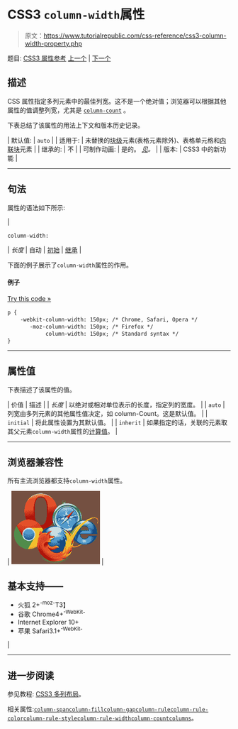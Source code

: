 # CSS3 `column-width`属性

> 原文：<https://www.tutorialrepublic.com/css-reference/css3-column-width-property.php>

题目: [CSS3 属性参考](css3-properties.php) [上一个](css3-column-span-property.php) | [下一个](css3-columns-property.php)

## 描述

CSS 属性指定多列元素中的最佳列宽。这不是一个绝对值；浏览器可以根据其他属性的值调整列宽，尤其是 [`column-count`](css3-column-count-property.php) 。

下表总结了该属性的用法上下文和版本历史记录。

| 默认值: | `auto` |
| 适用于: | 未替换的[块级](../css-tutorial/css-visual-formatting.php#block-level)元素(表格元素除外)、表格单元格和[内联块](../css-tutorial/css-visual-formatting.php#inline-level)元素 |
| 继承的: | 不 |
| 可制作动画: | 是的。 [*见*](css-animatable-properties.php)*。* |
| 版本: | CSS3 中的新功能 |

* * *

## 句法

属性的语法如下所示:

| 

```
column-width: 
```

 | *长度* &#124; 自动 &#124; [初始](../definitions.php#initial) &#124; [继承](../definitions.php#inherit) |

下面的例子展示了`column-width`属性的作用。

#### 例子

[Try this code »](../codelab.php?topic=css3&file=column-width-property "Try this code using online Editor")

```
p {
    -webkit-column-width: 150px; /* Chrome, Safari, Opera */
       -moz-column-width: 150px; /* Firefox */
            column-width: 150px; /* Standard syntax */
}
```

* * *

## 属性值

下表描述了该属性的值。

| 价值 | 描述 |
| *长度* | 以绝对或相对单位表示的长度，指定列的宽度。 |
| `auto` | 列宽由多列元素的其他属性值决定，如 column-Count。这是默认值。 |
| `initial` | 将此属性设置为其默认值。 |
| `inherit` | 如果指定的话，关联的元素取其父元素`column-width`属性的[计算值](../definitions.php#computed-value)。 |

* * *

## 浏览器兼容性

所有主流浏览器都支持`column-width`属性。

| ![Browsers Icon](img/e9331123c77668c1832e541c2fca1002.png) | 

## 基本支持——

*   火狐 2+<sup class="badge">-moz-</sup>T3】
*   谷歌 Chrome4+<sup class="badge">-WebKit-</sup>
*   Internet Explorer 10+
*   苹果 Safari3.1+<sup class="badge">-WebKit-</sup>

 |

* * *

## 进一步阅读

参见教程: [CSS3 多列布局](../css-tutorial/css3-multi-column-layouts.php)。

相关属性:[`column-span`](css3-column-span-property.php)[`column-fill`](css3-column-fill-property.php)[`column-gap`](css3-column-gap-property.php)[`column-rule`](css3-column-rule-property.php)[`column-rule-color`](css3-column-rule-color-property.php)[`column-rule-style`](css3-column-rule-style-property.php)[`column-rule-width`](css3-column-rule-width-property.php)[`column-count`](css3-column-count-property.php)[`columns`](css3-columns-property.php)。